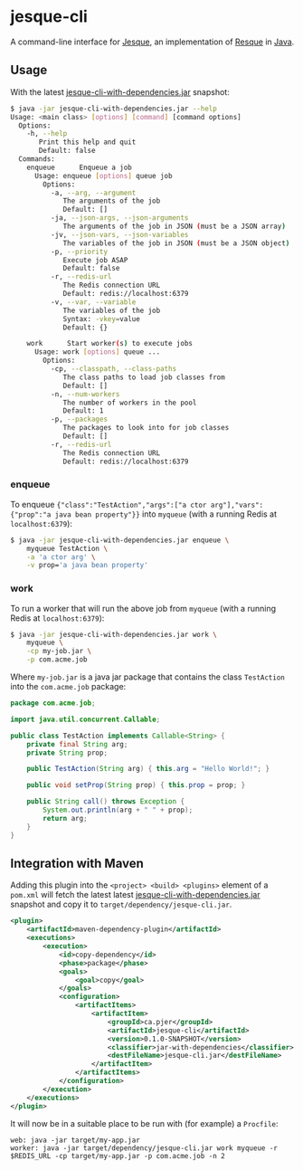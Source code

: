 # jesque-cli
A command-line interface for [Jesque](https://github.com/gresrun/jesque), an implementation of [Resque](https://github.com/resque/resque) in [Java](https://www.java.com).

## Usage

With the latest [jesque-cli-with-dependencies.jar](https://oss.sonatype.org/content/repositories/snapshots/ca/pjer/jesque-cli/0.1.0-SNAPSHOT/jesque-cli-0.1.0-20151005.022659-1-jar-with-dependencies.jar) snapshot:

```bash
$ java -jar jesque-cli-with-dependencies.jar --help
Usage: <main class> [options] [command] [command options]
  Options:
    -h, --help
       Print this help and quit
       Default: false
  Commands:
    enqueue      Enqueue a job
      Usage: enqueue [options] queue job
        Options:
          -a, --arg, --argument
             The arguments of the job
             Default: []
          -ja, --json-args, --json-arguments
             The arguments of the job in JSON (must be a JSON array)
          -jv, --json-vars, --json-variables
             The variables of the job in JSON (must be a JSON object)
          -p, --priority
             Execute job ASAP
             Default: false
          -r, --redis-url
             The Redis connection URL
             Default: redis://localhost:6379
          -v, --var, --variable
             The variables of the job
             Syntax: -vkey=value
             Default: {}

    work      Start worker(s) to execute jobs
      Usage: work [options] queue ...
        Options:
          -cp, --classpath, --class-paths
             The class paths to load job classes from
             Default: []
          -n, --num-workers
             The number of workers in the pool
             Default: 1
          -p, --packages
             The packages to look into for job classes
             Default: []
          -r, --redis-url
             The Redis connection URL
             Default: redis://localhost:6379
```

### enqueue

To enqueue `{"class":"TestAction","args":["a ctor arg"],"vars":{"prop":"a java bean property"}}` into `myqueue` (with a running Redis at `localhost:6379`):

```bash
$ java -jar jesque-cli-with-dependencies.jar enqueue \
    myqueue TestAction \
    -a 'a ctor arg' \
    -v prop='a java bean property'
```

### work

To run a worker that will run the above job from `myqueue` (with a running Redis at `localhost:6379`):

```bash
$ java -jar jesque-cli-with-dependencies.jar work \
    myqueue \
    -cp my-job.jar \
    -p com.acme.job
```

Where `my-job.jar` is a java jar package that contains the class `TestAction` into the `com.acme.job` package:

```java
package com.acme.job;

import java.util.concurrent.Callable;

public class TestAction implements Callable<String> {
    private final String arg;
    private String prop;

    public TestAction(String arg) { this.arg = "Hello World!"; }

    public void setProp(String prop) { this.prop = prop; }

    public String call() throws Exception {
        System.out.println(arg + " " + prop);
        return arg;
    }
}
```

## Integration with Maven

Adding this plugin into the `<project> <build> <plugins>` element of a `pom.xml` will fetch the latest latest [jesque-cli-with-dependencies.jar](https://oss.sonatype.org/content/repositories/snapshots/ca/pjer/jesque-cli/0.1.0-SNAPSHOT/jesque-cli-0.1.0-20151005.022659-1-jar-with-dependencies.jar) snapshot and copy it to `target/dependency/jesque-cli.jar`.

```xml
<plugin>
    <artifactId>maven-dependency-plugin</artifactId>
    <executions>
        <execution>
            <id>copy-dependency</id>
            <phase>package</phase>
            <goals>
                <goal>copy</goal>
            </goals>
            <configuration>
                <artifactItems>
                    <artifactItem>
                        <groupId>ca.pjer</groupId>
                        <artifactId>jesque-cli</artifactId>
                        <version>0.1.0-SNAPSHOT</version>
                        <classifier>jar-with-dependencies</classifier>
                        <destFileName>jesque-cli.jar</destFileName>
                    </artifactItem>
                </artifactItems>
            </configuration>
        </execution>
    </executions>
</plugin>
```

It will now be in a suitable place to be run with (for example) a `Procfile`:

```Procfile
web: java -jar target/my-app.jar
worker: java -jar target/dependency/jesque-cli.jar work myqueue -r $REDIS_URL -cp target/my-app.jar -p com.acme.job -n 2
```
